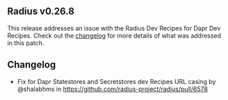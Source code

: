## Radius v0.26.8

This release addresses an issue with the Radius Dev Recipes for Dapr Dev Recipes. Check out the [changelog](#changelog) for more details of what was addressed in this patch.

## Changelog

- Fix for Dapr Statestores and Secretstores dev Recipes URL casing by @shalabhms in https://github.com/radius-project/radius/pull/6578
